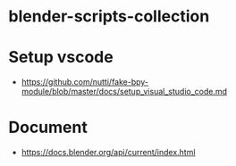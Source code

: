 # blender-scripts-collection
# Setup vscode
 - https://github.com/nutti/fake-bpy-module/blob/master/docs/setup_visual_studio_code.md

# Document
 - https://docs.blender.org/api/current/index.html
 